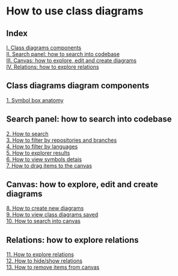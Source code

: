 # How to use class diagrams

## Index
[I. Class diagrams components](#class-diagrams-components)<br />
[II. Search panel: how to search into codebase](#search-panel-how-to-search-into-codebase)<br />
[III. Canvas: how to explore, edit and create diagrams](#canvas-how-to-explore-edit-and-create-diagrams)<br />
[IV. Relations: how to explore relations](#relations-how-to-explore-relations)<br />

## Class diagrams diagram components

[1. Symbol box anatomy]()<br />

## Search panel: how to search into codebase

[2. How to search]()<br />
[3. How to filter by repositories and branches]()<br />
[4. How to filter by languages]()<br />
[5. How to explorer results]()<br />
[6. How to view symbols detais]()<br />
[7. How to drag items to the canvas]()<br />

## Canvas: how to explore, edit and create diagrams

[8. How to create new diagrams]()<br />
[9. How to view class diagrams saved]()<br />
[10. How to search into canvas]()<br />

## Relations: how to explore relations
[11. How to explore relations]()<br />
[12. How to hide/show relations]()<br />
[13. How to remove items from canvas]()<br />

